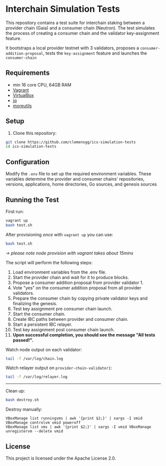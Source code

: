 # Interchain Simulation Tests

This repository contains a test suite for interchain staking between a provider chain (Gaia) and a consumer chain (Neutron). The test simulates the process of creating a consumer chain and the validator key-assignment feature.

It bootstraps a local provider testnet with 3 validators, proposes a `consumer-addition-proposal`, tests the `key-assignment` feature and launches the `consumer-chain`

## Requirements

- min 16 core CPU, 64GB RAM
- [Vagrant](https://www.vagrantup.com/downloads.html)
- [VirtualBox](https://www.virtualbox.org/wiki/Downloads)
- [jq](https://stedolan.github.io/jq/download)
- [moreutils](https://joeyh.name/code/moreutils)

## Setup

1. Clone this repository:

```bash
git clone https://github.com/clemensgg/ics-simulation-tests
cd ics-simulation-tests
```

## Configuration

Modify the `.env` file to set up the required environment variables. These variables determine the provider and consumer chains' repositories, versions, applications, home directories, Go sources, and genesis sources

## Running the Test

First run:
```bash
vagrant up
bash test.sh
```

After provisioning _once_ with `vagrant up` you can use:
```bash
bash test.sh
```

_-> please note node provision with vagrant takes about 15mins_

The script will perform the following steps:

1. Load environment variables from the .env file.
2. Start the provider chain and wait for it to produce blocks.
3. Propose a consumer addition proposal from provider validator 1.
4. Vote "yes" on the consumer addition proposal from all provider validators.
5. Prepare the consumer chain by copying private validator keys and finalizing the genesis.
6. Test key assignment pre consumer chain launch.
7. Start the consumer chain.
8. Create IBC paths between provider and consumer chain.
9. Start a persistent IBC relayer.
10. Test key assignment post consumer chain launch.
11. **Upon successful completion, you should see the message "All tests passed!".**

Watch node output on each validator: 
```sh
tail -f /var/log/chain.log
```
Watch relayer output on `provider-chain-validator1`: 
```sh
tail -f /var/log/relayer.log
```

---
Clean up:
```sh
bash destroy.sh
```
Destroy manually:
```
VBoxManage list runningvms | awk '{print $2;}' | xargs -I vmid VBoxManage controlvm vmid poweroff
VBoxManage list vms | awk '{print $2;}' | xargs -I vmid VBoxManage unregistervm --delete vmid
```

## License

This project is licensed under the Apache License 2.0.